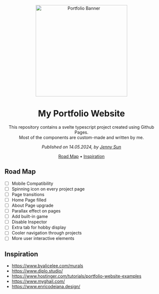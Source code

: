 <div align="center">

  <a href="https://xmissj.github.io/portfolio/" target="_blank">
    <img alt="Portfolio Banner" height="300" src="https://xmissj.github.io/portfolio/images/banner.jpg"/>
  </a>
</div>

<h1 align="center">My Portfolio Website</h1>

<p align="center">This repository contains a svelte typescript project created using Github Pages. <br/> Most of the components are custom-made and written by me.</p>

<p align="center"><i>Published on 14.05.2024, by   <a href="https://github.com/xMISSJ" target="_blank">Jenny Sun</a></i></p>

<p align="center">
  <a href="#road-map">Road Map</a> •
  <a href="#inspiration">Inspiration</a>
</p>

<h2 id="road-map">
Road Map
</h2>

- [ ] Mobile Compatibility
- [ ] Spinning icon on every project page
- [ ] Page transitions
- [ ] Home Page filled
- [ ] About Page upgrade
- [ ] Parallax effect on pages
- [ ] Add built-in game
- [ ] Disable Inspector
- [ ] Extra tab for hobby display
- [ ] Cooler navigation through projects
- [ ] More user interactive elements

<h2 id="inspiration"> 
 Inspiration
 </h2>

 - https://www.byalicelee.com/murals
 - https://www.diplo.studio/
 - https://www.hostinger.com/tutorials/portfolio-website-examples
 - https://www.myghail.com/
 - https://www.enricodeiana.design/ 
